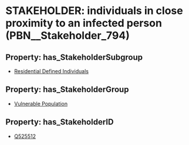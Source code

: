 # STAKEHOLDER: __individuals in close proximity to an infected person__ (PBN__Stakeholder_794)

## Property: has_StakeholderSubgroup

* [Residential Defined Individuals](PBN__StakeholderSubgroup_83)

## Property: has_StakeholderGroup

* [Vulnerable Population](PBN__StakeholderGroup_6)

## Property: has_StakeholderID

* [Q525512](Q525512)

